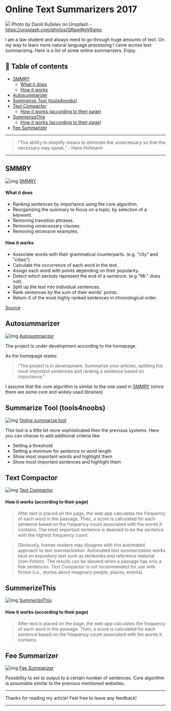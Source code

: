 # Online Text Summarizers 2017

[<img src="https://images.unsplash.com/photo-1501621667575-af81f1f0bacc?auto=format&fit=crop&w=1500&q=60&ixid=dW5zcGxhc2guY29tOzs7Ozs%3D">](
https://unsplash.com/photos/QRawWgV6gmo)
Photo by Daniil Kuželev on Unsplash - https://unsplash.com/photos/QRawWgV6gmo


I am a law student and always need to go through huge amounts of text. On my way to learn more natural language processing I came across text summarizing. Here is a list of some online summarizers. Enjoy.

## 📄 Table of contents

  - [SMMRY](#smmry)
      - [What it does](#what-it-does)
      - [How it works](#how-it-works)
  - [Autosummarizer](#autosummarizer)
  - [Summarize Tool (tools4noobs)](#summarize-tool-tools4noobs)
  - [Text Compactor](#text-compactor)
      - [How it works (according to their page)](#how-it-works-according-to-their-page)
  - [SummerizeThis](#summerizethis)
      - [How it works (according to their page)](#how-it-works-according-to-their-page-1)
  - [Fee Summarizer](#fee-summarizer)

---
>"The ability to simplify means to eliminate the unnecessary so that the necessary may speak." - Hans Hofmann
---

## SMMRY


![img](../assets/TEXTSUM/smmry.png)
[SMMRY](http://smmry.com/)

#### What it does

- Ranking sentences by importance using the core algorithm.
- Reorganizing the summary to focus on a topic; by selection of a keyword.
- Removing transition phrases.
- Removing unnecessary clauses.
- Removing excessive examples.

#### How it works

- Associate words with their grammatical counterparts. (e.g. "city" and "cities")
- Calculate the occurrence of each word in the text.
- Assign each word with points depending on their popularity.
- Detect which periods represent the end of a sentence. (e.g "Mr." does not).
- Split up the text into individual sentences.
- Rank sentences by the sum of their words' points.
- Return X of the most highly ranked sentences in chronological order.

[Source](http://smmry.com/about) 

## Autosummarizer


![img](../assets/TEXTSUM/autosummerizer.png)
[Autosummarizer](http://autosummarizer.com/)

The project is under development according to the homepage. 

As the homepage states: 

>"The project is in development. Summarize your articles, splitting the most important sentences and ranking a sentence based on importance."

I assume that the core algorithm is similar to the one used in [SMMRY](#how-it-works) (since there are some core and widely used libraries)


## Summarize Tool (tools4noobs)

![img](../assets/TEXTSUM/tools4noobs.png)
[Online summarize tool](https://www.tools4noobs.com/summarize/)

This tool is a little bit more sophisticated then the previous systems.
Here you can choose to add additional criteria like:
- Setting a threshold
- Setting a minimum for sentence or word length
- Show most important words and highlight them
- Show most important sentences and highlight them

## Text Compactor

![img](../assets/TEXTSUM/textcompact.png)
[Text Compactor](http://www.textcompactor.com/)

#### How it works (according to their page)

>After text is placed on the page, the web app calculates the frequency of each word in the passage. Then, a score is calculated for each sentence based on the frequency count associated with the words it contains. The most important sentence is deemed to be the sentence with the highest frequency count.

>Obviously, human readers may disagree with this automated approach to text summarization. Automated text summarization works best on expository text such as textbooks and reference material (non-fiction). The results can be skewed when a passage has only a few sentences. Text Compactor is not recommended for use with fiction (i.e., stories about imaginary people, places, events).

## SummerizeThis

![img](../assets/TEXTSUM/sumthis.png)
[SummerizeThis](https://www.summarizethis.com/)

#### How it works (according to their page)

>After text is placed on the page, the web app calculates the frequency of each word in the passage. Then, a score is calculated for each sentence based on the frequency count associated with the words it contains.


## Fee Summarizer

![img](../assets/TEXTSUM/freesum.png)
[Fee Summarizer](http://freesummarizer.com/)

Possibility to set to output to a certain number of sentences.
Core algorithm is assumable similar to the previous mentioned websites.

---

Thanks for reading my article! Feel free to leave any feedback!

---


<!-- Written by Daniel Deutsch (deudan1010@gmail.com) -->